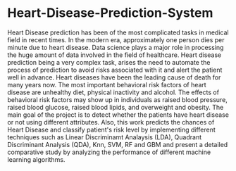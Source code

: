 # Heart-Disease-Prediction-System
Heart Disease prediction has been of the most complicated tasks in medical field in recent times. In the modern era, approximately one person dies per minute due to heart disease. Data science plays a major role in processing the huge amount of data involved in the field of healthcare. Heart disease prediction being a very complex task, arises the need to automate the process of prediction to avoid risks associated with it and alert the patient well in advance.
Heart diseases have been the leading cause of death for many years now. The most important behavioral risk factors of heart disease are unhealthy diet, physical inactivity and alcohol. The effects of behavioral risk factors may show up in individuals as raised blood pressure, raised blood glucose, raised blood lipids, and overweight and obesity. 
The main goal of the project is to detect whether the patients have heart disease or not using different attributes. Also, this work predicts the chances of Heart Disease and classify patient's risk level by implementing different techniques such as Linear Discriminamt Analaysis (LDA), Quadrant Discriminant Analysis (QDA), Knn, SVM, RF and GBM and present a detailed comparative study by analyzing the performance of different machine learning algorithms. 
